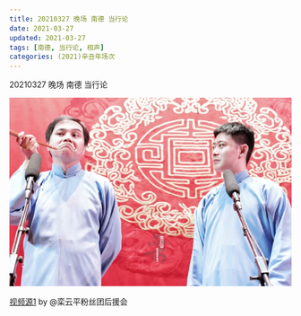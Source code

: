 ```yaml
---
title: 20210327 晚场 南德 当行论
date: 2021-03-27
updated: 2021-03-27
tags: [南德, 当行论, 相声] 
categories: (2021)辛丑年场次
---
```

20210327 晚场 南德 当行论

![](https://raw.githubusercontent.com/rhenginium/image/main/007aVJ83ly1goytiwas74j332o21s4qu.jpg)

[视频源1](https://m.weibo.cn/detail/4619486261676858) by @栾云平粉丝团后援会